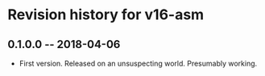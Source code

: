 # Revision history for v16-asm

## 0.1.0.0  -- 2018-04-06

* First version. Released on an unsuspecting world. Presumably working.

